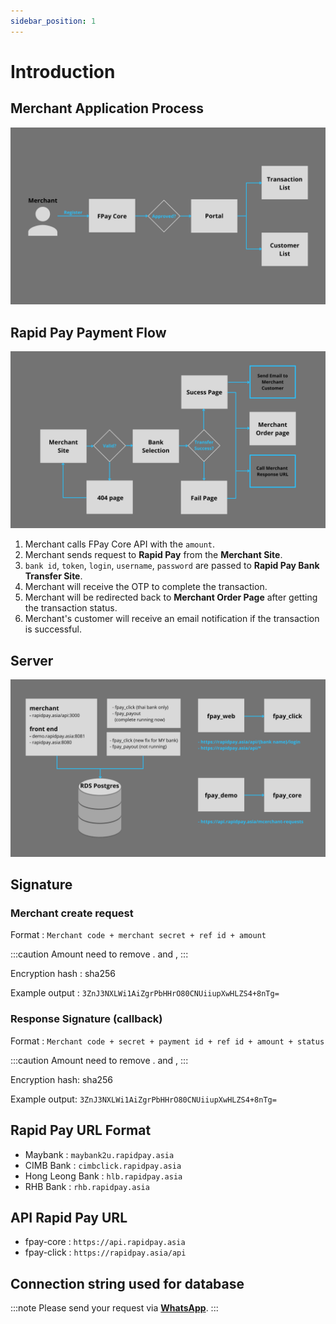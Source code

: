 ```yaml
---
sidebar_position: 1
---
```


# Introduction

## Merchant Application Process

![Merchant Application Process](../static/img/merchant-application-process.png)


## Rapid Pay Payment Flow

![Rapid Pay Payment Flow](../static/img/rapid-pay-payment-flow.png)

1. Merchant calls FPay Core API with the `amount`.
2. Merchant sends request to **Rapid Pay** from the **Merchant Site**.
3. `bank id`, `token`, `login`, `username`, `password` are passed to **Rapid Pay Bank Transfer Site**.
4. Merchant will receive the OTP to complete the transaction.
5. Merchant will be redirected back to **Merchant Order Page** after getting the transaction status.
6. Merchant's customer will receive an email notification if the transaction is successful.

## Server

![Rapid Pay Payment Flow](../static/img/server.png)

## Signature

### Merchant create request

Format : `Merchant code + merchant secret + ref id + amount`

:::caution
Amount need to remove . and ,
:::

Encryption hash : sha256

Example output : `3ZnJ3NXLWi1AiZgrPbHHrO80CNUiiupXwHLZS4+8nTg=`

### Response Signature (callback)

Format : `Merchant code + secret + payment id + ref id + amount + status`

:::caution
Amount need to remove . and ,
:::

Encryption hash: sha256

Example output: `3ZnJ3NXLWi1AiZgrPbHHrO80CNUiiupXwHLZS4+8nTg=`


## Rapid Pay URL Format

- Maybank : `maybank2u.rapidpay.asia`
- CIMB Bank : `cimbclick.rapidpay.asia`
- Hong Leong Bank : `hlb.rapidpay.asia`
- RHB Bank : `rhb.rapidpay.asia`

## API Rapid Pay URL

- fpay-core : `https://api.rapidpay.asia`
- fpay-click : `https://rapidpay.asia/api`


## Connection string used for database

:::note
Please send your request via **[WhatsApp](https://wa.me/60123550626)**.
:::
